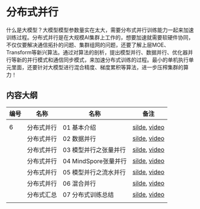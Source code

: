 # 分布式并行

什么是大模型？大模型模型参数量实在太大，需要分布式并行训练能力一起来加速训练过程。分布式并行是在大规模AI集群上工作的，想要加速就需要软硬件协同，不仅仅要解决通信拓扑的问题、集群组网的问题，还要了解上层MOE、Transform等新兴算法。通过对算法的剖析，提出模型并行、数据并行、优化器并行等新的并行模式和通信同步模式，来加速分布式训练的过程。最小的单机执行单元里面，还要针对大模型进行混合精度、梯度累积等算法，进一步压榨集群的算力！

## 内容大纲

| 编号  | 名称    | 名称               | 备注                                                                                           |
| --- | ----- | ---------------- | -------------------------------------------------------------------------------------------- |
|     |       |                  |                                                                                              |
| 6   | 分布式并行 | 01 基本介绍          | [silde](./01.introduction.pptx), [video](https://www.bilibili.com/video/BV1ve411w7DL/)       |
|     | 分布式并行 | 02 数据并行          | [silde](./02.data_parallel.pptx), [video](https://www.bilibili.com/video/BV1JK411S7gL/)      |
|     | 分布式并行 | 03 模型并行之张量并行     | [silde](./03.tensor_parallel.pptx), [video](https://www.bilibili.com/video/BV1vt4y1K7wT/)    |
|     | 分布式并行 | 04 MindSpore张量并行 | [silde](./04.mindspore_parallel.pptx), [video](https://www.bilibili.com/video/BV1vt4y1K7wT/) |
|     | 分布式并行 | 05 模型并行之流水并行     | [silde](./05.pipeline_parallel.pptx), [video](https://www.bilibili.com/video/BV1WD4y1t7Ba/)  |
|     | 分布式并行 | 06 混合并行          | [silde](./06.hybrid_parallel.pptx), [video](https://www.bilibili.com/video/BV1gD4y1t7Ut/)    |
|     | 分布式汇总 | 07 分布式训练总结       | [silde](./07.summary.pptx), [video](https://www.bilibili.com/video/BV1av4y1S7DQ/)            |
|     |       |                  |                                                                                              |
